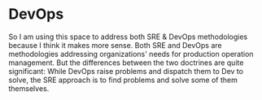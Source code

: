 # DevOps

So I am using this space to address both SRE & DevOps methodologies because I think it makes more sense. Both SRE and DevOps are methodologies addressing organizations' needs for production operation management. But the differences between the two doctrines are quite significant: While DevOps raise problems and dispatch them to Dev to solve, the SRE approach is to find problems and solve some of them themselves.



